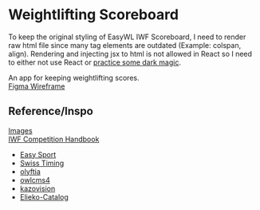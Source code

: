 # Weightlifting Scoreboard

To keep the original styling of EasyWL IWF Scoreboard, I need to render raw html file since many tag elements are outdated (Example: colspan, align).
Rendering and injecting jsx to html is not allowed in React so I need to either not use React or [practice some dark magic](https://vhudyma-blog.eu/render-raw-html-in-react/).


An app for keeping weightlifting scores.\
[Figma Wireframe](https://www.figma.com/file/i2E4v69yYlq6BQxmIiDuL7/wl?node-id=0%3A1)

## Reference/Inspo

[Images](https://imgur.com/a/qyYEbER)\
[IWF Competition Handbook](https://iwf.sport/wp-content/uploads/downloads/2020/01/IWF_TCRR_2020.pdf)

- [Easy Sport](http://easy-sport.it/sistemi-gestione-eventi-sportivi/)
- [Swiss Timing](https://www.swisstiming.com/fileadmin/Resources/Data/Datasheets/DOCM_WL_Scoring-1215_EN.pdf)
- [olyftia](https://olyftia.com/)
- [owlcms4](https://github.com/jflamy/owlcms4)
- [kazovision](https://www.kazovision.com/sports/powerlifting/?lang=eng)
- [Elieko-Catalog](https://vikingweightlifting.com/wp-content/uploads/2012/10/Elieko-Catalog.pdf)
